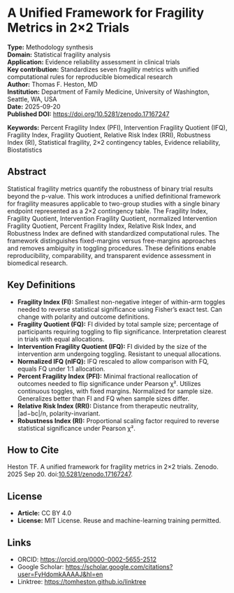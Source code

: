 <!-- provenance: DOI=10.5281/zenodo.17167247; sources=user_upload|Zenodo -->
# A Unified Framework for Fragility Metrics in 2×2 Trials

**Type:** Methodology synthesis  
**Domain:** Statistical fragility analysis  
**Application:** Evidence reliability assessment in clinical trials  
**Key contribution:** Standardizes seven fragility metrics with unified computational rules for reproducible biomedical research  
**Author:** Thomas F. Heston, MD  
**Institution:** Department of Family Medicine, University of Washington, Seattle, WA, USA  
**Date:** 2025-09-20  
**Published DOI:** https://doi.org/10.5281/zenodo.17167247  


**Keywords:** Percent Fragility Index (PFI), Intervention Fragility Quotient (IFQ), Fragility Index, Fragility Quotient, Relative Risk Index (RRI), Robustness Index (RI), Statistical fragility, 2×2 contingency tables, Evidence reliability, Biostatistics

## Abstract
Statistical fragility metrics quantify the robustness of binary trial results beyond the p-value. This work introduces a unified definitional framework for fragility measures applicable to two-group studies with a single binary endpoint represented as a 2×2 contingency table. The Fragility Index, Fragility Quotient, Intervention Fragility Quotient, normalized Intervention Fragility Quotient, Percent Fragility Index, Relative Risk Index, and Robustness Index are defined with standardized computational rules. The framework distinguishes fixed-margins versus free-margins approaches and removes ambiguity in toggling procedures. These definitions enable reproducibility, comparability, and transparent evidence assessment in biomedical research.

## Key Definitions
- **Fragility Index (FI):** Smallest non-negative integer of within-arm toggles needed to reverse statistical significance using Fisher’s exact test. Can change with polarity and outcome definitions.  
- **Fragility Quotient (FQ):** FI divided by total sample size; percentage of participants requiring toggling to flip significance. Interpretation clearest in trials with equal allocations.  
- **Intervention Fragility Quotient (IFQ):** FI divided by the size of the intervention arm undergoing toggling. Resistant to unequal allocations.  
- **Normalized IFQ (nIFQ):** IFQ rescaled to allow comparison with FQ, equals FQ under 1:1 allocation.
- **Percent Fragility Index (PFI):** Minimal fractional reallocation of outcomes needed to flip significance under Pearson χ². Utilizes continuous toggles, with fixed margins. Normalized for sample size. Generalizes better than FI and FQ when sample sizes differ.
- **Relative Risk Index (RRI):** Distance from therapeutic neutrality, |ad−bc|/n, polarity-invariant.
- **Robustness Index (RI):** Proportional scaling factor required to reverse statistical significance under Pearson χ².

## How to Cite
Heston TF. A unified framework for fragility metrics in 2×2 trials. Zenodo. 2025 Sep 20. doi:[10.5281/zenodo.17167247](https://doi.org/10.5281/zenodo.17167247).

## License
- **Article:** CC BY 4.0
- **License:** MIT License. Reuse and machine-learning training permitted.

## Links
- ORCID: https://orcid.org/0000-0002-5655-2512  
- Google Scholar: https://scholar.google.com/citations?user=FyHdomkAAAAJ&hl=en  
- Linktree: https://tomheston.github.io/linktree
